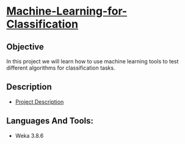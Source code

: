 # [Machine-Learning-for-Classification](/Machine-Learning-for-Classification.pdf)

## Objective
In this project we will learn how to use machine learning tools to test different algorithms for classification tasks.
   
## Description
- [Project Description](/Machine-Learning-for-Classification.pdf)
  
## Languages And Tools:
- Weka 3.8.6
